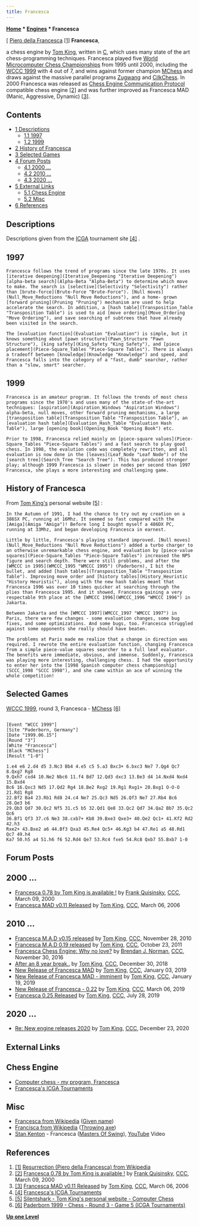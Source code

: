 ```yaml
---
title: Francesca
---
```

**[Home](Home "Home") * [Engines](Engines "Engines") * Francesca**

\[ [Piero della Francesca](index.php?title=Category:Piero_della_Francesca&action=edit&redlink=1 "Category:Piero della Francesca (page does not exist)") <a id="cite-note-1" href="#cite-ref-1">[1]</a>
**Francesca**,

a chess engine by [Tom King](Tom_King "Tom King"), written in [C](C "C"), which uses many state of the art chess-programming techniques. Francesca played five [World Microcomputer Chess Championships](World_Microcomputer_Chess_Championship "World Microcomputer Chess Championship") from 1995 until 2000, including the [WCCC 1999](WCCC_1999 "WCCC 1999") with 4 out of 7, and wins against former champion [MChess](MChess "MChess") and draws against the massive parallel programs [Zugwang](</Zugzwang_(Program)> "Zugzwang (Program)") and [CilkChess](CilkChess "CilkChess"). In 2000 Francesca was released as [Chess Engine Communication Protocol](Chess_Engine_Communication_Protocol "Chess Engine Communication Protocol") compatible chess engine <a id="cite-note-2" href="#cite-ref-2">[2]</a> and was further improved as Francesca MAD (Manic, Aggressive, Dynamic) <a id="cite-note-3" href="#cite-ref-3">[3]</a>.

## Contents

- [1 Descriptions](#descriptions)
  - [1.1 1997](#1997)
  - [1.2 1999](#1999)
- [2 History of Francesca](#history-of-francesca)
- [3 Selected Games](#selected-games)
- [4 Forum Posts](#forum-posts)
  - [4.1 2000 ...](#2000-...)
  - [4.2 2010 ...](#2010-...)
  - [4.3 2020 ...](#2020-...)
- [5 External Links](#external-links)
  - [5.1 Chess Engine](#chess-engine)
  - [5.2 Misc](#misc)
- [6 References](#references)

## Descriptions

Descriptions given from the [ICGA](ICGA "ICGA") tournament site <a id="cite-note-4" href="#cite-ref-4">[4]</a> .

## 1997

```
Francesca follows the trend of programs since the late 1970s. It uses [iterative deepening](Iterative_Deepening "Iterative Deepening") [alpha-beta search](Alpha-Beta "Alpha-Beta") to determine which move to make. The search is [selective](Selectivity "Selectivity") rather than [brute-force](Brute-Force "Brute-Force"). [Null moves](Null_Move_Reductions "Null Move Reductions"), and a home- grown [forward pruning](Pruning "Pruning") mechanism are used to help accelerate the search. In addition, a [hash table](Transposition_Table "Transposition Table") is used to aid [move ordering](Move_Ordering "Move Ordering"), and save searching of subtrees that have already been visited in the search.

```

```
The [evaluation function](Evaluation "Evaluation") is simple, but it knows something about [pawn structure](Pawn_Structure "Pawn Structure"), [king safety](King_Safety "King Safety"), and [piece placement](Piece-Square_Tables "Piece-Square Tables"). There is always a tradeoff between [knowledge](Knowledge "Knowledge") and speed, and Francesca falls into the category of a "fast, dumb" searcher, rather than a "slow, smart" searcher. 

```

## 1999

```
Francesca is an amateur program. It follows the trends of most chess programs since the 1970's and uses many of the state-of-the-art techniques: [aspiration](Aspiration_Windows "Aspiration Windows") alpha-beta, null moves, other forward pruning mechanisms, a large [transposition table](Transposition_Table "Transposition Table"), an [evaluation hash table](Evaluation_Hash_Table "Evaluation Hash Table"), large [opening book](Opening_Book "Opening Book") etc.

```

```
Prior to 1998, Francesca relied mainly on [piece-square values](Piece-Square_Tables "Piece-Square Tables") and a fast search to play good chess. In 1998, the evalution code was completely rewritten, and all evaluation is now done in the [leaves](Leaf_Node "Leaf Node") of the [search tree](Search_Tree "Search Tree"). This has produced stronger play; although 1999 Francesca is slower in nodes per second than 1997 Francesca, she plays a more interesting and challenging game. 

```

## History of Francesca

From [Tom King's](Tom_King "Tom King") personal website <a id="cite-note-5" href="#cite-ref-5">[5]</a> :

```
In the Autumn of 1991, I had the chance to try out my creation on a 386SX PC, running at 16Mhz. It seemed so fast compared with the [Amiga](Amiga "Amiga")! Before long I bought myself a 486DX PC, running at 33Mhz, and began developing Francesca in earnest.

```

```
Little by little, Francesca's playing standard improved. [Null moves](Null_Move_Reductions "Null Move Reductions") added a turbo charger to an otherwise unremarkable chess engine, and evaluation by [piece-value squares](Piece-Square_Tables "Piece-Square Tables") increased the NPS figure and search depth. There were still problems, and after the [WMCCC in 1995](WMCCC_1995 "WMCCC 1995") (Paderborn), I bit the bullet, and added [hash tables](Transposition_Table "Transposition Table"). Improving move order and [history tables](History_Heuristic "History Heuristic"), along with the new hash tables meant that Francesca 1996 was over 10 times quicker at searching through the plies than Francesca 1995. And it showed, Francesca gaining a very respectable 9th place at the [WMCCC 1996](WMCCC_1996 "WMCCC 1996") in Jakarta.

```

```
Between Jakarta and the [WMCCC 1997](WMCCC_1997 "WMCCC 1997") in Paris, there were few changes - some evaluation changes, some bug fixes, and some optimizations. And some bugs, too. Francesca struggled against some opponents she really should have beaten.

```

```
The problems at Paris made me realize that a change in direction was required. I rewrote the entire evaluation function, changing Francesca from a simple piece-value squares searcher to a full leaf evaluator. The benefits were immediate, obvious, and immense. Suddenly, Francesca was playing more interesting, challenging chess. I had the opportunity to enter her into the [1998 Spanish computer chess championship](SCCC_1998 "SCCC 1998"), and she came within an ace of winning the whole competition! 

```

## Selected Games

[WCCC 1999](WCCC_1999 "WCCC 1999"), round 3, Francesca - [MChess](MChess "MChess") <a id="cite-note-6" href="#cite-ref-6">[6]</a>

```

[Event "WCCC 1999"]
[Site "Paderborn, Germany"]
[Date "1999.06.15"]
[Round "3"]
[White "Francesca"]
[Black "MChess"]
[Result "1-0"]

1.e4 e6 2.d4 d5 3.Nc3 Bb4 4.e5 c5 5.a3 Bxc3+ 6.bxc3 Ne7 7.Qg4 Qc7 8.Qxg7 Rg8 
9.Qxh7 cxd4 10.Ne2 Nbc6 11.f4 Bd7 12.Qd3 dxc3 13.Be3 d4 14.Nxd4 Nxd4 15.Bxd4 
Bc6 16.Qxc3 Nd5 17.Qd2 Rg4 18.Be2 Rxg2 19.Rg1 Rxg1+ 20.Bxg1 O-O-O 21.Rd1 Rg8 
22.Bf2 Ba4 23.Rb1 Rd8 24.c4 Ne7 25.Qc3 Nd5 26.Qf3 Ne7 27.Rb4 Bc6 28.Qe3 b6 
29.Qb3 Qd7 30.Qc2 Nf5 31.c5 b5 32.Qd1 Qe8 33.Qc2 Qd7 34.Qa2 Bb7 35.Qc2 Qc6 
36.Bf1 Qf3 37.c6 Ne3 38.cxb7+ Kb8 39.Bxe3 Qxe3+ 40.Qe2 Qc1+ 41.Kf2 Rd2 42.h3 
Rxe2+ 43.Bxe2 a6 44.Bf3 Qxa3 45.Re4 Qc5+ 46.Kg3 b4 47.Re1 a5 48.Rd1 Qc7 49.h4 
Ka7 50.h5 a4 51.h6 f6 52.Rd4 Qe7 53.Rc4 fxe5 54.Rc8 Qxb7 55.Bxb7 1-0  

```

## Forum Posts

## 2000 ...

- [Francesca 0.78 by Tom King is available !](https://www.stmintz.com/ccc/index.php?id=101076) by [Frank Quisinsky](Frank_Quisinsky "Frank Quisinsky"), [CCC](CCC "CCC"), March 09, 2000
- [Francesca MAD v0.11 Released](https://www.stmintz.com/ccc/index.php?id=491623) by [Tom King](Tom_King "Tom King"), [CCC](CCC "CCC"), March 06, 2006

## 2010 ...

- [Francesca M.A.D v0.15 released](http://www.talkchess.com/forum/viewtopic.php?t=36836) by [Tom King](Tom_King "Tom King"), [CCC](CCC "CCC"), November 28, 2010
- [Francesca M.A.D 0.19 released](http://www.talkchess.com/forum/viewtopic.php?t=40868) by [Tom King](Tom_King "Tom King"), [CCC](CCC "CCC"), October 23, 2011
- [Francesca Chess Engine: Why no love?](http://www.talkchess.com/forum3/viewtopic.php?f=2&t=62324) by [Brendan J. Norman](index.php?title=Brendan_J._Norman&action=edit&redlink=1 "Brendan J. Norman (page does not exist)"), [CCC](CCC "CCC"), November 30, 2016
- [After an 8 year break..](http://www.talkchess.com/forum3/viewtopic.php?f=2&t=69426) by [Tom King](Tom_King "Tom King"), [CCC](CCC "CCC"), December 30, 2018
- [New Release of Francesca MAD](http://www.talkchess.com/forum3/viewtopic.php?f=2&t=69472) by [Tom King](Tom_King "Tom King"), [CCC](CCC "CCC"), January 03, 2019
- [New Release of Francesca MAD - imminent](http://www.talkchess.com/forum3/viewtopic.php?f=2&t=69651) by [Tom King](Tom_King "Tom King"), [CCC](CCC "CCC"), January 19, 2019
- [New Release of Francesca - 0.22](http://www.talkchess.com/forum3/viewtopic.php?f=2&t=70124) by [Tom King](Tom_King "Tom King"), [CCC](CCC "CCC"), March 06, 2019
- [Francesca 0.25 Released](http://www.talkchess.com/forum3/viewtopic.php?f=2&t=71401) by [Tom King](Tom_King "Tom King"), [CCC](CCC "CCC"), July 28, 2019

## 2020 ...

- [Re: New engine releases 2020](http://www.talkchess.com/forum3/viewtopic.php?f=2&t=72613&start=566) by [Tom King](Tom_King "Tom King"), [CCC](CCC "CCC"), December 23, 2020

## External Links

## Chess Engine

- [Computer chess - my program, Francesca](http://www.zen55564.zen.co.uk/francesca.htm)
- [Francesca's ICGA Tournaments](https://www.game-ai-forum.org/icga-tournaments/program.php?id=32)

## Misc

- [Francesca from Wikipedia](https://en.wikipedia.org/wiki/Francesca) ([Given name](https://en.wikipedia.org/wiki/Given_name))
- [Francisca from Wikipedia](https://en.wikipedia.org/wiki/Francisca) ([Throwing axe](https://en.wikipedia.org/wiki/Throwing_axe))
- [Stan Kenton](https://en.wikipedia.org/wiki/Stan_Kenton) - Francesca ([Masters Of Swing](https://www.discogs.com/Stan-Kenton-Masters-Of-Swing/master/1658402)), [YouTube](https://en.wikipedia.org/wiki/YouTube) Video

## References

1. <a id="cite-ref-1" href="#cite-note-1">[1]</a> [Resurrection (Piero della Francesca) from Wikipedia](<https://en.wikipedia.org/wiki/The_Resurrection_(Piero_della_Francesca)>)
1. <a id="cite-ref-2" href="#cite-note-2">[2]</a> [Francesca 0.78 by Tom King is available !](https://www.stmintz.com/ccc/index.php?id=101076) by [Frank Quisinsky](Frank_Quisinsky "Frank Quisinsky"), [CCC](CCC "CCC"), March 09, 2000
1. <a id="cite-ref-3" href="#cite-note-3">[3]</a> [Francesca MAD v0.11 Released](https://www.stmintz.com/ccc/index.php?id=491623) by [Tom King](Tom_King "Tom King"), [CCC](CCC "CCC"), March 06, 2006
1. <a id="cite-ref-4" href="#cite-note-4">[4]</a> [Francesca's ICGA Tournaments](https://www.game-ai-forum.org/icga-tournaments/program.php?id=32)
1. <a id="cite-ref-5" href="#cite-note-5">[5]</a> [Silentshark - Tom King's personal website - Computer Chess](http://www.silentshark.co.uk/)
1. <a id="cite-ref-6" href="#cite-note-6">[6]</a> [Paderborn 1999 - Chess - Round 3 - Game 5 (ICGA Tournaments)](https://www.game-ai-forum.org/icga-tournaments/round.php?tournament=8&round=3&id=5)

**[Up one Level](Engines "Engines")**

